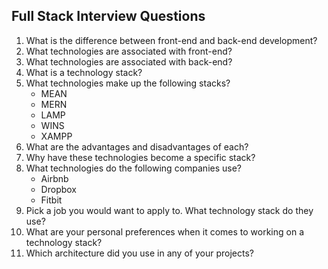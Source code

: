 ## Full Stack Interview Questions

1. What is the difference between front-end and back-end development?
2. What technologies are associated with front-end? 
3. What technologies are associated with back-end? 
4. What is a technology stack?
5. What technologies make up the following stacks?
	- MEAN 
	- MERN 
	- LAMP
	- WINS
	- XAMPP
6. What are the advantages and disadvantages of each?
7. Why have these technologies become a specific stack?
8. What technologies do the following companies use? 
	- Airbnb
	- Dropbox
	- Fitbit
9. Pick a job you would want to apply to. What technology stack do they use? 
10. What are your personal preferences when it comes to working on a technology stack?
11. Which architecture did you use in any of your projects?
